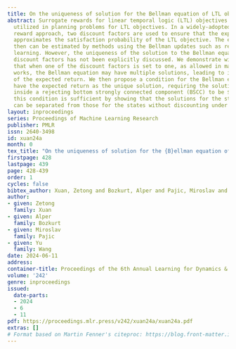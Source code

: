 ```yaml
---
title: On the uniqueness of solution for the Bellman equation of LTL objectives
abstract: Surrogate rewards for linear temporal logic (LTL) objectives are commonly
  utilized in planning problems for LTL objectives. In a widely-adopted surrogate
  reward approach, two discount factors are used to ensure that the expected return
  approximates the satisfaction probability of the LTL objective. The expected return
  then can be estimated by methods using the Bellman updates such as reinforcement
  learning. However, the uniqueness of the solution to the Bellman equation with two
  discount factors has not been explicitly discussed. We demonstrate with an example
  that when one of the discount factors is set to one, as allowed in many previous
  works, the Bellman equation may have multiple solutions, leading to inaccurate evaluation
  of the expected return. We then propose a condition for the Bellman equation to
  have the expected return as the unique solution, requiring the solutions for states
  inside a rejecting bottom strongly connected component (BSCC) to be $0$. We prove
  this condition is sufficient by showing that the solutions for the states with discounting
  can be separated from those for the states without discounting under this condition.
layout: inproceedings
series: Proceedings of Machine Learning Research
publisher: PMLR
issn: 2640-3498
id: xuan24a
month: 0
tex_title: "On the uniqueness of solution for the {B}ellman equation of {LTL} objectives"
firstpage: 428
lastpage: 439
page: 428-439
order: 1
cycles: false
bibtex_author: Xuan, Zetong and Bozkurt, Alper and Pajic, Miroslav and Wang, Yu
author:
- given: Zetong
  family: Xuan
- given: Alper
  family: Bozkurt
- given: Miroslav
  family: Pajic
- given: Yu
  family: Wang
date: 2024-06-11
address:
container-title: Proceedings of the 6th Annual Learning for Dynamics & Control Conference
volume: '242'
genre: inproceedings
issued:
  date-parts:
  - 2024
  - 6
  - 11
pdf: https://proceedings.mlr.press/v242/xuan24a/xuan24a.pdf
extras: []
# Format based on Martin Fenner's citeproc: https://blog.front-matter.io/posts/citeproc-yaml-for-bibliographies/
---
```

